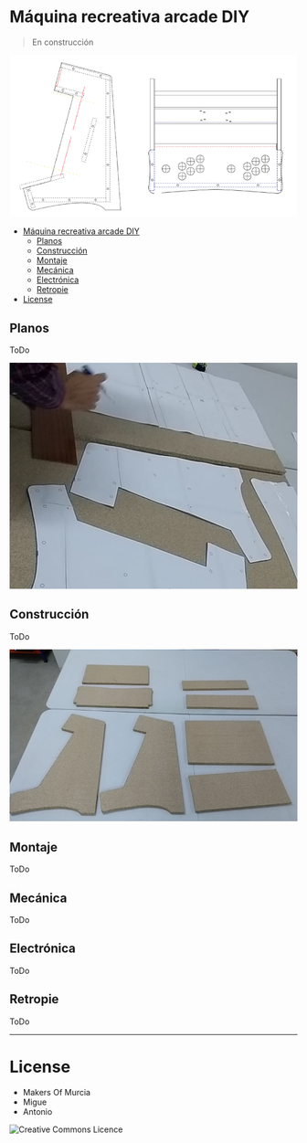 # Máquina recreativa arcade DIY

> En construcción

![](preview.png)

- [Máquina recreativa arcade DIY](#m%C3%A1quina-recreativa-arcade-diy)
  - [Planos](#planos)
  - [Construcción](#construcci%C3%B3n)
  - [Montaje](#montaje)
  - [Mecánica](#mec%C3%A1nica)
  - [Electrónica](#electr%C3%B3nica)
  - [Retropie](#retropie)
- [License](#license)


## Planos

ToDo

![](img/patrones.png)

## Construcción

ToDo

![](img/madera.png)

## Montaje

ToDo

## Mecánica

ToDo

## Electrónica

ToDo

## Retropie

ToDo

---

# License

- Makers Of Murcia
- Migue
- Antonio

![Creative Commons Licence](http://i.creativecommons.org/l/by-sa/4.0/88x31.png)
